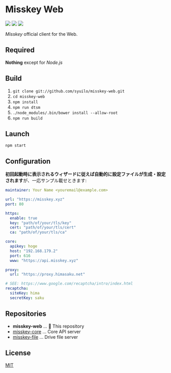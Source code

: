 Misskey Web
===========

[![][travis-badge]][travis-link]
[![][dependencies-badge]][dependencies-link]
[![][mit-badge]][mit]

*Misskey* official client for the Web.

Required
--------
**Nothing** except for *Node.js*

Build
-----
1. `git clone git://github.com/syuilo/misskey-web.git`
2. `cd misskey-web`
3. `npm install`
4. `npm run dtsm`
4. `./node_modules/.bin/bower install --allow-root`
5. `npm run build`

Launch
------
`npm start`

Configuration
-------------
**初回起動時に表示されるウィザードに従えば自動的に設定ファイルが生成・設定されます**が、一応サンプル載せときます:
``` yaml
maintainer: Your Name <youremail@example.com>

url: "https://misskey.xyz"
port: 80

https:
  enable: true
  key: "path/of/your/tls/key"
  cert: "path/of/your/tls/cert"
  ca: "path/of/your/tls/ca"

core:
  apikey: hoge
  host: "192.168.179.2"
  port: 616
  www: "https://api.misskey.xyz"

proxy:
  url: "https://proxy.himasaku.net"

# SEE: https://www.google.com/recaptcha/intro/index.html
recaptcha:
  siteKey: hima
  secretKey: saku

```

Repositories
------------
* **misskey-web** ... :round_pushpin: This repository
* [misskey-core](https://github.com/syuilo/misskey-core) ... Core API server
* [misskey-file](https://github.com/syuilo/misskey-file) ... Drive file server

License
-------
[MIT](LICENSE)

[mit]:                http://opensource.org/licenses/MIT
[mit-badge]:          https://img.shields.io/badge/license-MIT-444444.svg?style=flat-square
[travis-link]:        https://travis-ci.org/syuilo/misskey-web
[travis-badge]:       http://img.shields.io/travis/syuilo/misskey-web.svg?style=flat-square
[dependencies-link]:  https://gemnasium.com/syuilo/misskey-web
[dependencies-badge]: https://img.shields.io/gemnasium/syuilo/misskey-web.svg?style=flat-square
